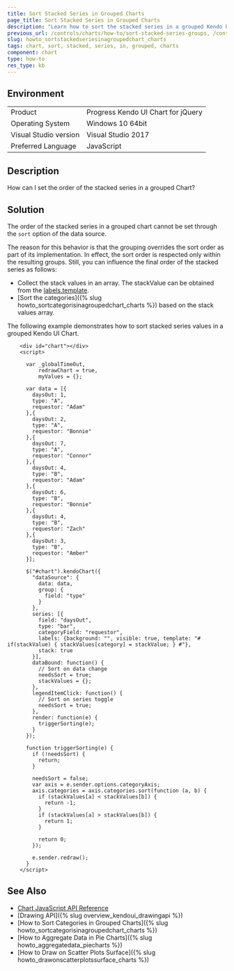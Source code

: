 ```yaml
---
title: Sort Stacked Series in Grouped Charts
page_title: Sort Stacked Series in Grouped Charts
description: "Learn how to sort the stacked series in a grouped Kendo UI Chart."
previous_url: /controls/charts/how-to/sort-stacked-series-groups, /controls/charts/how-to/sorting/sort-stacked-series-groups
slug: howto_sortstackedseriesinagroupedchart_charts
tags: chart, sort, stacked, series, in, grouped, charts
component: chart
type: how-to
res_type: kb
---
```


## Environment

<table>
 <tr>
  <td>Product</td>
  <td>Progress Kendo UI Chart for jQuery</td>
 </tr>
 <tr>
  <td>Operating System</td>
  <td>Windows 10 64bit</td>
 </tr>
 <tr>
  <td>Visual Studio version</td>
  <td>Visual Studio 2017</td>
 </tr>
 <tr>
  <td>Preferred Language</td>
  <td>JavaScript</td>
 </tr>
</table>

## Description

How can I set the order of the stacked series in a grouped Chart?

## Solution

The order of the stacked series in a grouped chart cannot be set through the `sort` option of the data source.

The reason for this behavior is that the grouping overrides the sort order as part of its implementation. In effect, the sort order is respected only within the resulting groups. Still, you can influence the final order of the stacked series as follows:

* Collect the stack values in an array. The stackValue can be obtained from the [labels.template](/api/javascript/dataviz/ui/chart/configuration/series.labels.template).
* [Sort the categories]({% slug howto_sortcategorisinagroupedchart_charts %}) based on the stack values array.

The following example demonstrates how to sort stacked series values in a grouped Kendo UI Chart.

```dojo
    <div id="chart"></div>
    <script>

      var _globalTimeOut,
          redrawChart = true,
          myValues = {};

      var data = [{
        daysOut: 1,
        type: "A",
        requestor: "Adam"
      },{
        daysOut: 2,
        type: "A",
        requestor: "Bonnie"
      },{
        daysOut: 7,
        type: "A",
        requestor: "Connor"
      },{
        daysOut: 4,
        type: "B",
        requestor: "Adam"
      },{
        daysOut: 6,
        type: "B",
        requestor: "Bonnie"
      },{
        daysOut: 4,
        type: "B",
        requestor: "Zach"
      },{
        daysOut: 3,
        type: "B",
        requestor: "Amber"
      }];

      $("#chart").kendoChart({
        "dataSource": {
          data: data,
          group: {
            field: "type"
          }
        },
        series: [{
          field: "daysOut",
          type: "bar",
          categoryField: "requestor",
          labels: {background: "", visible: true, template: "# if(stackValue) { stackValues[category] = stackValue; } #"},
          stack: true
        }],
        dataBound: function() {
          // Sort on data change
          needsSort = true;
          stackValues = {};
        },
        legendItemClick: function() {
          // Sort on series toggle
          needsSort = true;
        },
        render: function(e) {
          triggerSorting(e);
        }
      });

      function triggerSorting(e) {
        if (!needsSort) {
          return;
        }

        needsSort = false;
        var axis = e.sender.options.categoryAxis;
        axis.categories = axis.categories.sort(function (a, b) {
          if (stackValues[a] < stackValues[b]) {
            return -1;
          }
          if (stackValues[a] > stackValues[b]) {
            return 1;
          }

          return 0;
        });

        e.sender.redraw();
      }
    </script>
```

## See Also

* [Chart JavaScript API Reference](/api/javascript/dataviz/ui/chart)
* [Drawing API]({% slug overview_kendoui_drawingapi %})
* [How to Sort Categories in Grouped Charts]({% slug howto_sortcategorisinagroupedchart_charts %})
* [How to Aggregate Data in Pie Charts]({% slug howto_aggregatedata_piecharts %})
* [How to Draw on Scatter Plots Surface]({% slug howto_drawonscatterplotssurface_charts %})
